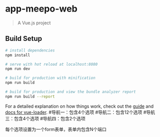 # app-meepo-web

> A Vue.js project

## Build Setup

``` bash
# install dependencies
npm install

# serve with hot reload at localhost:8080
npm run dev

# build for production with minification
npm run build

# build for production and view the bundle analyzer report
npm run build --report
```

For a detailed explanation on how things work, check out the [guide](http://vuejs-templates.github.io/webpack/) and [docs for vue-loader](http://vuejs.github.io/vue-loader).
 #导航一：包含4个选项
 #导航二：包含12个选项
 #导航三：包含4个选项
 #导航四：包含2个选项
 
 每个选项设置为一个form表单，表单内包含N个端口
